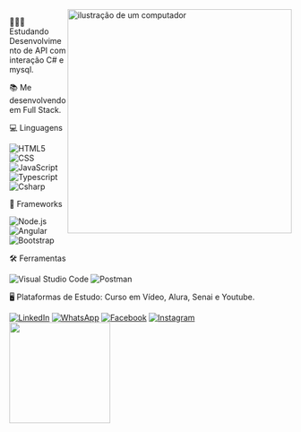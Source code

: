 <img src="https://raw.githubusercontent.com/MicaelliMedeiros/micaellimedeiros/master/image/computer-illustration.png" alt="ilustração de um computador" min-width="400px" max-width="400px" width="400px" align="right">

<p align="left"> 
   🧑🏻‍🎓 Estudando Desenvolvimento de API com interação C# e mysql.
</p>

<p align="left"> 
   📚 Me desenvolvendo em Full Stack.
</p>

<p align="left">
  💻 Linguagens
   
   ![HTML5](https://img.shields.io/badge/-HTML5-333333?style=flat&logo=HTML5)
   ![CSS](https://img.shields.io/badge/-CSS-333333?style=flat&logo=CSS3&logoColor=1572B6)
   ![JavaScript](https://img.shields.io/badge/-JavaScript-333333?style=flat&logo=javascript)
   ![Typescript](https://img.shields.io/badge/-typescript-333333?style=flat&logo=typescript)
   ![Csharp](https://img.shields.io/badge/-csharp-333333?style=flat&logo=csharp)
   
   
 
</p>

<p align="left">
  💾 Frameworks

   ![Node.js](https://img.shields.io/badge/-Node.js-333333?style=flat&logo=Node.js)
   ![Angular](https://img.shields.io/badge/-Angular-333333?style=flat&logo=Angular)
   ![Bootstrap](https://img.shields.io/badge/-Bootstrap-333333?style=flat&logo=Bootstrap)
   
   
</p>

<p align="left">
  🛠️ Ferramentas 
   
   ![Visual Studio Code](https://img.shields.io/badge/-Visual%20Studio%20Code-333333?style=flat&logo=visual-studio-code&logoColor=007ACC)
   ![Postman](https://img.shields.io/badge/-Postman-333333?style=flat&logo=postman)

</p>

<p align="left">
  🖥️ Plataformas de Estudo: Curso em Vídeo, Alura, Senai e Youtube.
</p>


<p align="left">
  <a href="https://www.linkedin.com/in/tiago-gomes-b65152260?utm_source=share&utm_campaign=share_via&utm_content=profile&utm_medium=android_app" title="LinkedIn">
  <img src="https://img.shields.io/badge/-Linkedin-0e76a8?style=flat-square&logo=Linkedin&logoColor=white&link=LINK-DO-SEU-LINKEDIN" alt="LinkedIn"/></a>
  <a href="https://wa.me/qr/MZWDR7JOOA4ZM1" title="WhatsApp">
  <img src="https://img.shields.io/badge/-WhatsApp-25d366?style=flat-square&labelColor=25d366&logo=whatsapp&logoColor=white&link=API-DO-SEU-WHATSAPP" alt="WhatsApp"/></a>
  <a href="https://www.facebook.com/tiagoxxtgti/" title="Facebook">
  <img src="https://img.shields.io/badge/-Facebook-3b5998?style=flat-square&labelColor=3b5998&logo=facebook&logoColor=white&link=LINK-DO-SEU-FACEBOOK" alt="Facebook"/></a>
  <a href="https://www.instagram.com/tiagokings?utm_source=qr&igsh=MWh0OXR3ODE4anQwZA==" title="Instagram">
  <img src="https://img.shields.io/badge/-Instagram-DF0174?style=flat-square&labelColor=DF0174&logo=instagram&logoColor=white&link=LINK-DO-SEU-INSTAGRAM" alt="Instagram"/></a>

<br/>

<a href ="https://github.com/DevTiagokings">
   <img height="180em" src="https://github-readme-stats.vercel.app/api?username=DevTiagokings&theme=dark&show_icons=true"/>
</a>

